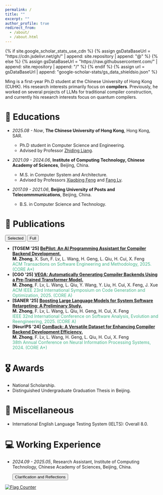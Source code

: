 ```yaml
---
permalink: /
title: ""
excerpt: ""
author_profile: true
redirect_from: 
  - /about/
  - /about.html
---
```


<link rel="stylesheet" href="{{ '/assets/css/pubs.css' | relative_url }}">
<script defer src="{{ '/assets/js/pubs-toggle.js' | relative_url }}"></script>
{% if site.google_scholar_stats_use_cdn %}
{% assign gsDataBaseUrl = "https://cdn.jsdelivr.net/gh/" | append: site.repository | append: "@" %}
{% else %}
{% assign gsDataBaseUrl = "https://raw.githubusercontent.com/" | append: site.repository | append: "/" %}
{% endif %}
{% assign url = gsDataBaseUrl | append: "google-scholar-stats/gs_data_shieldsio.json" %}

<span class='anchor' id='about-me'></span>

Ming is a first-year Ph.D student at the Chinese University of Hong Kong (CUHK). His research interests primarily focus on **compilers**. Previously, he worked on several projects of LLMs for traditional compiler construction, and currently his research interests focus on quantum compilers.


# 📖 Educations
- *2025.08 - Now*, **The Chinese University of Hong Kong**, Hong Kong, SAR.
  - Ph.D student in Computer Science and Engineering.
  - Advised by Professor [Zhiding Liang](https://www.innovationadvancedlab.com).


- *2021.09 - 2024.06*, **Institute of Computing Technology, Chinese Academy of Sciences**, Beijing, China.
  - M.S. in Computer System and Architecture.
  - Advised by Professors [Xiaobing Feng](https://people.ucas.ac.cn/~fengxiaobing) and [Fang Lv](https://lvfang1109.github.io/).


- *2017.09 - 2021.06*, **Beijing University of Posts and Telecommmunications**, Beijing, China.
  - B.S. in Computer Science and Technology.

# 📝 Publications 

  <div id="pubs-toggle" style="margin:12px 0;">
    <button id="btn-selected" class="pubtab" aria-pressed="true">Selected</button>
    <button id="btn-full" class="pubtab" aria-pressed="false">Full</button>
  </div>


  <div id="selected-pubs">
    <ul>
      <li>
        <b>[TOSEM &#39;25]</b> <a href="https://dl.acm.org/doi/10.1145/3764585"><b>BePilot: An AI Programming Assistant for Compiler Backend Development.</b></a><br>
        <span><b>M. Zhong</b>, X. Sun, F. Lv, L. Wang, H. Geng, L. Qiu, H. Cui, X. Feng</span><br>
        <span style="color:#44b389">ACM Transactions on Software Engineering and Methodology, 2025. (CORE A*)</span>
      </li>
      <li>
        <b>[CGO &#39;25]</b> <a href="https://dl.acm.org/doi/10.1145/3696443.3708931"><b>VEGA: Automatically Generating Compiler Backends Using a Pre-Trained Transformer Model.</b></a><br>
        <span><b>M. Zhong</b>, F. Lv, L. Wang, L. Qiu, Y. Wang, Y. Liu, H. Cui, X. Feng, J. Xue</span><br>
        <span style="color:#44b389">ACM IEEE 23rd International Symposium on Code Generation and Optimization, 2025. (CORE A)</span>
      </li>
      <li>
        <b>[SANER &#39;25]</b> <a href="https://ieeexplore.ieee.org/abstract/document/10992492"><b>Boosting Large Language Models for System Software Retargeting: A Preliminary Study.</b></a><br>
        <span><b>M. Zhong</b>, F. Lv, L. Wang, L. Qiu, H. Geng, H. Cui, X. Feng</span><br>
        <span style="color:#44b389">IEEE 32nd International Conference on Software Analysis, Evolution and Reengineering, 2025. (CORE A)</span>
      </li>
      <li>
        <b>[NeurIPS &#39;24]</b> <a href="https://neurips.cc/virtual/2024/poster/97455"><b>ComBack: A Versatile Dataset for Enhancing Compiler Backend Development Efficiency.</b></a><br>
        <span><b>M. Zhong</b>, F. Lv, L. Wang, H. Geng, L. Qiu, H. Cui, X. Feng</span><br>
        <span style="color:#44b389">38th Annual Conference on Neural Information Processing Systems, 2024. (CORE A*)</span>
      </li>
    </ul>
  </div>

  <div id="full-pubs" style="display:none;">
    <ul>
      <li>
        <b>[TOSEM &#39;25]</b> <a href="https://dl.acm.org/doi/10.1145/3764585"><b>BePilot: An AI Programming Assistant for Compiler Backend Development.</b></a><br>
        <span><b>M. Zhong</b>, X. Sun, F. Lv, L. Wang, H. Geng, L. Qiu, H. Cui, X. Feng</span><br>
        <span style="color:#44b389">ACM Transactions on Software Engineering and Methodology, 2025. (CORE A*)</span>
      </li>
      <li>
        <b>[CGO &#39;25]</b> <a href="https://dl.acm.org/doi/10.1145/3696443.3708931"><b>VEGA: Automatically Generating Compiler Backends Using a Pre-Trained Transformer Model.</b></a><br>
        <span><b>M. Zhong</b>, F. Lv, L. Wang, L. Qiu, Y. Wang, Y. Liu, H. Cui, X. Feng, J. Xue</span><br>
        <span style="color:#44b389">ACM IEEE 23rd International Symposium on Code Generation and Optimization, 2025. (CORE A)</span>
      </li>
      <li>
        <b>[SANER &#39;25]</b> <a href="https://ieeexplore.ieee.org/abstract/document/10992492"><b>Boosting Large Language Models for System Software Retargeting: A Preliminary Study.</b></a><br>
        <span><b>M. Zhong</b>, F. Lv, L. Wang, L. Qiu, H. Geng, H. Cui, X. Feng</span><br>
        <span style="color:#44b389">IEEE 32nd International Conference on Software Analysis, Evolution and Reengineering, 2025. (CORE A)</span>
      </li>

    <li>
        <b>[NeurIPS &#39;25]</b> <a href="https://neurips.cc/virtual/2025/poster/121626"><b>IR-OptSet: An Optimization-Sensitive Dataset for Advancing LLM-Based IR Optimizer.</b></a><br>
        <span>Z. Yang, L. Qiu, F. Lv, <b>M. Zhong</b>,  Z. Chai, H. Zhou, H. Cui, X. Feng</span><br>
        <span style="color:#44b389">39th Annual Conference on Neural Information Processing Systems, 2025. (CORE A*)</span>
      </li>

      <li>
        <b>[ICONIP &#39;25]</b> <a href="xxxxx"><b>RELOPT: A Retriever-Augmented Framework for Optimizing Code with Long-range Dependencies.</b></a><br>
        <span>L. Qiu, F. Lv, <b>M. Zhong</b>,  L. Wang, X. Feng</span><br>
        <span style="color:#44b389">32nd International Conference on Neural Information Processing, 2025. (CORE B)</span>
      </li>

      <li>
        <b>[APSEC &#39;25]</b> <a href="https://conf.researchr.org/details/apsec-2025/apsec-2025-early-research-achievements--era-/8/Towards-Function-Level-Correctness-Assessment-of-System-Software-with-LLMs-A-Case-St"><b>Towards Function-Level Correctness Assessment of System Software with LLMs: A Case Study.</b></a><br>
        <span><b>M. Zhong</b>, X. Sun</span><br>
        <span style="color:#44b389">32nd Asia-Pacific Software Engineering Conference, 2025. (CORE C)</span>
      </li>

    <li>
        <b>[ICOECAI &#39;25]</b> <a href="xxxxx"><b>Automating Target Descriptions Processing for Efficient Compiler Backend Development.</b></a><br>
        <span>X. Sun, <b>M. Zhong</b>, L. Wang, F. Lv, X. He</span><br>
        <span style="color:#44b389">International Conference on Electrical, Control and Artificial Intelligence, 2025.</span>
      </li>
      <li>
        <b>[NeurIPS &#39;24]</b> <a href="https://neurips.cc/virtual/2024/poster/97455"><b>ComBack: A Versatile Dataset for Enhancing Compiler Backend Development Efficiency.</b></a><br>
        <span><b>M. Zhong</b>, F. Lv, L. Wang, H. Geng, L. Qiu, H. Cui, X. Feng</span><br>
        <span style="color:#44b389">38th Annual Conference on Neural Information Processing Systems, 2024. (CORE A*)</span>
      </li>

      <li>
        <b>[ISSRE &#39;23]</b> <a href="https://ieeexplore.ieee.org/document/10301269"><b>OPTango: Multi-central Representation Learning against Innumerable Compiler Optimization for Binary Diffing.</b></a><br>
        <span>H. Geng, <b>M. Zhong</b>, P. Zhang, F. Lv, X. Feng</span><br>
        <span style="color:#44b389">IEEE 34rd International Symposium on Software Reliability Engineering, 2023. (CORE A)</span>
      </li>

      <li>
        <b>[JCST &#39;23]</b> <a href="https://dl.acm.org/doi/abs/10.1007/s11390-022-1919-x"><b>Automatic Target Description File Generation.</b></a><br>
        <span>H. Geng, F. Lv, <b>M. Zhong</b>, H. Cui, J. Xue, X. Feng</span><br>
        <span style="color:#44b389">Journal of Computer Science and Technology, 2023. (CORE B)</span>
      </li>
    </ul>
  </div>






# 🎖 Awards
- National Scholarship. 
- Distinguished Undergraduate Graduation Thesis in Beijing.

# 🌟 Miscellaneous
- International English Language Testing System (IELTS): Overall 8.0.



# 💻 Working Experience
- *2024.09 - 2025.05*, Research Assistant, Institute of Computing Technology, Chinese Academy of Sciences, Beijing, China.

  <div style="margin:12px 0;">
    <button id="btn-we-notes" class="pubtab" aria-pressed="false">Clarification and Reflections</button>
  </div>

  <div id="we-notes" style="display:none;">
    <ul style="margin: 0 0 0 1.25rem;">
      <li><b>Clarification</b>. I was supposed to begin my Ph.D. studies at The University of New South Wales (UNSW) in Fall 2024. However, due to the <a href="https://en.wikipedia.org/wiki/Proclamation_10043">High-Risk University List</a>, I did not receive a student visa in time and was unable to enroll. Consequently, I continued as a research assistant at Institute of Computing Technology (ICT), until I decided to pursue my Ph.D. degree in Hong Kong.
      <br><b>I am deeply grateful to Professors Xiaobing Feng and Fang Lv at ICT for their support during this anxious gap period, and I sincerely regret not being able to pursue my studies at UNSW.</b></li>
      <li><b>Some Reflections</b>. People often say that a speck of dust in the era, when it falls on an individual, becomes a mountain. But I believe that <i>sometimes a small but firm conviction can carry one a very long way, even across that mountain</i>. So, please accept what can not be changed and strive to change what can be changed. Even these bleak and trying days will eventually become a valuable asset in one's life.</li>
    </ul>
  </div>

<a href="http://s01.flagcounter.com/more/MshA"><img src="https://s01.flagcounter.com/count2/MshA/bg_FFFFFF/txt_000000/border_CCCCCC/columns_2/maxflags_16/viewers_0/labels_0/pageviews_0/flags_0/percent_0/" alt="Flag Counter" border="0"></a>